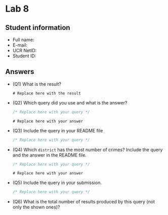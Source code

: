 # Lab 8

## Student information

* Full name:
* E-mail:
* UCR NetID:
* Student ID:

## Answers

* (Q1) What is the result?

  ```text
  # Replace here with the result
  ```

* (Q2) Which query did you use and what is the answer?
  
  ```sql
  /* Replace here with your query */
  ```

  ```text
  # Replace here with your answer
  ```

* (Q3) Include the query in your README file

  ```sql
  /* Replace here with your query */
  ```

* (Q4) Which `district` has the most number of crimes? Include the query and the answer in the README file.

  ```sql
  /* Replace here with your query */
  ```

  ```text
  # Replace here with your answer
  ```

* (Q5) Include the query in your submission.

  ```sql
  /* Replace here with your query */
  ```

* (Q6) What is the total number of results produced by this query (not only the shown ones)?
